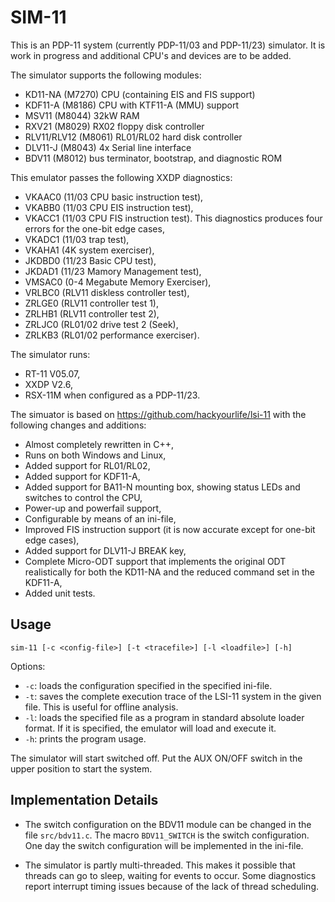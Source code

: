 SIM-11
======

This is an PDP-11 system (currently PDP-11/03 and PDP-11/23) simulator.
It is work in progress and additional CPU's and devices are to be added.

The simulator supports the following modules:
- KD11-NA (M7270) CPU (containing EIS and FIS support)
- KDF11-A (M8186) CPU with KTF11-A (MMU) support
- MSV11 (M8044) 32kW RAM
- RXV21 (M8029) RX02 floppy disk controller
- RLV11/RLV12 (M8061) RL01/RL02 hard disk controller
- DLV11-J (M8043) 4x Serial line interface
- BDV11 (M8012) bus terminator, bootstrap, and diagnostic ROM

This emulator passes the following XXDP diagnostics:
- VKAAC0 (11/03 CPU basic instruction test),
- VKABB0 (11/03 CPU EIS instruction test),
- VKACC1 (11/03 CPU FIS instruction test).
  This diagnostics produces four errors for the one-bit edge cases,
- VKADC1 (11/03 trap test),
- VKAHA1 (4K system exerciser),
- JKDBD0 (11/23 Basic CPU test),
- JKDAD1 (11/23 Mamory Management test),
- VMSAC0 (0-4 Megabute Memory Exerciser),
- VRLBC0 (RLV11 diskless controller test),
- ZRLGE0 (RLV11 controller test 1),
- ZRLHB1 (RLV11 controller test 2),
- ZRLJC0 (RL01/02 drive test 2 (Seek),
- ZRLKB3 (RL01/02 performance exerciser).

The simulator runs:
- RT-11 V05.07,
- XXDP V2.6,
- RSX-11M when configured as a PDP-11/23.

The simuator is based on https://github.com/hackyourlife/lsi-11
with the following changes and additions:

- Almost completely rewritten in C++,
- Runs on both Windows and Linux,
- Added support for RL01/RL02,
- Added support for KDF11-A,
- Added support for BA11-N mounting box, showing status LEDs and switches
  to control the CPU,
- Power-up and powerfail support,
- Configurable by means of an ini-file,
- Improved FIS instruction support (it is now accurate except for one-bit
  edge cases),
- Added support for DLV11-J BREAK key,
- Complete Micro-ODT support that implements the original ODT realistically
  for both the KD11-NA and the reduced command set in the KDF11-A,
- Added unit tests.

Usage
-----

```
sim-11 [-c <config-file>] [-t <tracefile>] [-l <loadfile>] [-h]
```

Options:
- `-c`: loads the configuration specified in the specified ini-file.
- `-t`: saves the complete execution trace of the LSI-11 system in the
        given file. This is useful for offline analysis.
- `-l`: loads the specified file as a program in standard absolute loader
        format. If it is specified, the emulator will load and execute it.
- `-h`: prints the program usage.

The simulator will start switched off. Put the AUX ON/OFF switch in the upper position
to start the system.

Implementation Details
----------------------

- The switch configuration on the BDV11 module can be changed in the file
  `src/bdv11.c`. The macro `BDV11_SWITCH` is the switch configuration.
  One day the switch configuration will be implemented in the ini-file.

- The simulator is partly multi-threaded. This makes it possible that threads
  can go to sleep, waiting for events to occur. Some diagnostics report
  interrupt timing issues because of the lack of thread scheduling.
 